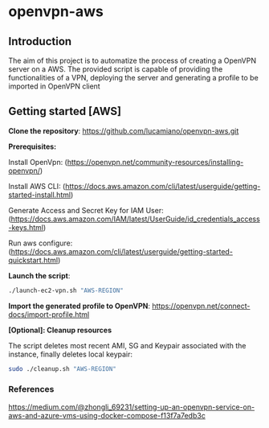 # openvpn-aws
## Introduction
The aim of this project is to automatize the process of creating a OpenVPN server on a AWS.
The provided script is capable of providing the functionalities of a VPN, deploying the server and generating a profile to be imported in OpenVPN client
## Getting started [AWS]
**Clone the repository**:
https://github.com/lucamiano/openvpn-aws.git

**Prerequisites:**

Install OpenVpn: (https://openvpn.net/community-resources/installing-openvpn/)

Install AWS CLI: (https://docs.aws.amazon.com/cli/latest/userguide/getting-started-install.html)

Generate Access and Secret Key for IAM User: (https://docs.aws.amazon.com/IAM/latest/UserGuide/id_credentials_access-keys.html)

Run aws configure: (https://docs.aws.amazon.com/cli/latest/userguide/getting-started-quickstart.html)

**Launch the script**:

```bash
./launch-ec2-vpn.sh "AWS-REGION"
```
**Import the generated profile to OpenVPN**:
https://openvpn.net/connect-docs/import-profile.html

**[Optional]: Cleanup resources** 

The script deletes most recent AMI, SG and Keypair associated with the instance, finally deletes local keypair:
```bash
sudo ./cleanup.sh "AWS-REGION"
```


### References
https://medium.com/@zhongli_69231/setting-up-an-openvpn-service-on-aws-and-azure-vms-using-docker-compose-f13f7a7edb3c


